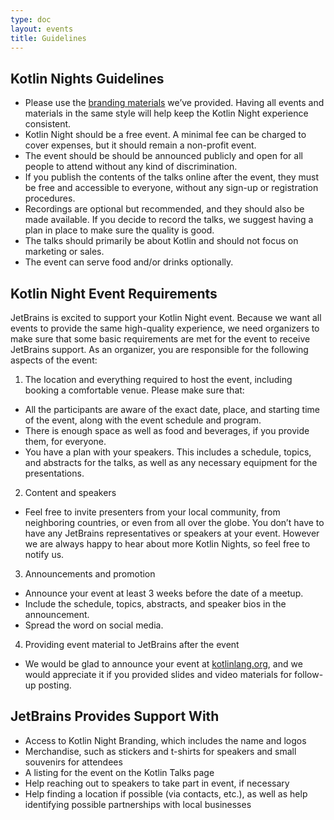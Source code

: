 ```yaml
---
type: doc
layout: events
title: Guidelines
---
```


## Kotlin Nights Guidelines

* Please use the [branding materials](https://drive.google.com/drive/u/0/folders/1mAD6S0WBER11_ADPAqHoP1M1rcN9Wx5L) we’ve provided. Having all events and materials in the same style will help keep the Kotlin Night experience consistent.
* Kotlin Night should be a free event. A minimal fee can be charged to cover expenses, but it should remain a non-profit event.
* The event should be should be announced publicly and open for all people to attend without any kind of discrimination.
* If you publish the contents of the talks online after the event, they must be free and accessible to everyone, without any sign-up or registration procedures.
* Recordings are optional but recommended, and they should also be made available. If you decide to record the talks, we suggest having a plan in place to make sure the quality is good.
* The talks should primarily be about Kotlin and should not focus on marketing or sales.
* The event can serve food and/or drinks optionally.


## Kotlin Night Event Requirements
JetBrains is excited to support your Kotlin Night event. Because we want all events to provide the same high-quality experience, we need organizers to make sure that some basic requirements are met for the event to receive JetBrains support. As an organizer, you are responsible for the following aspects of the event:  

1. The location and everything required to host the event, including booking a comfortable venue. Please make sure that:
  * All the participants are aware of the exact date, place, and starting time of the event, along with the event
 schedule and program. 
  * There is enough space as well as food and beverages, if you provide them, for everyone.
  * You have a plan with your speakers. This includes a schedule, topics, and abstracts for the talks, as well as any
 necessary equipment for the presentations.
2. Content and speakers
  * Feel free to invite presenters from your local community, from neighboring countries, or even from all over the
  globe. You don’t have to have any JetBrains representatives or speakers at your event. However we are always happy to hear about more Kotlin Nights, so feel free to notify us.
3. Announcements and promotion
  * Announce your event at least 3 weeks before the date of a meetup.
  * Include the schedule, topics, abstracts, and speaker bios in the announcement.
  * Spread the word on social media.
4. Providing event material to JetBrains after the event
  * We would be glad to announce your event at  [kotlinlang.org](/community/talks.html), and we would appreciate it if you provided slides and video materials for follow-up posting.

## JetBrains Provides Support With

* Access to Kotlin Night Branding, which includes the name and logos
* Merchandise, such as stickers and t-shirts for speakers and small souvenirs for attendees
* A listing for the event on the Kotlin Talks page
* Help reaching out to speakers to take part in event, if necessary
* Help finding a location if possible (via contacts, etc.), as well as help identifying possible partnerships with
 local businesses


